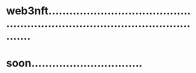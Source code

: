 # web3nft.....................................................................................................
# soon................................
